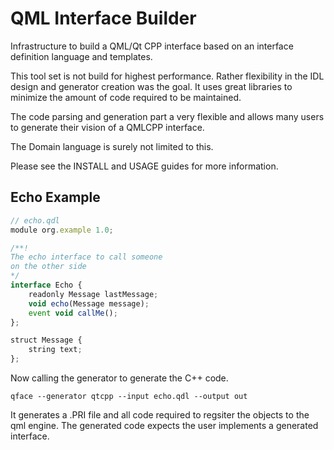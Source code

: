 # QML Interface Builder

Infrastructure to build a QML/Qt CPP interface based on an interface definition 
language and templates.

This tool set is not build for highest performance. Rather flexibility in the 
IDL design and generator creation was the goal. It uses great libraries to 
minimize the amount of code required to be maintained.

The code parsing and generation part a very flexible and allows many users to
generate their vision of a QMLCPP interface. 

The Domain language is surely not limited to this.

Please see the INSTALL and USAGE guides for more information.

## Echo Example

```js
// echo.qdl
module org.example 1.0;

/**!
The echo interface to call someone
on the other side
*/
interface Echo {
    readonly Message lastMessage;
    void echo(Message message);
    event void callMe();
};

struct Message {
    string text;
};
```

Now calling the generator to generate the C++ code.

    qface --generator qtcpp --input echo.qdl --output out

It generates a .PRI file and all code required to regsiter the objects to the qml engine. 
The generated code expects the user implements a generated interface.
